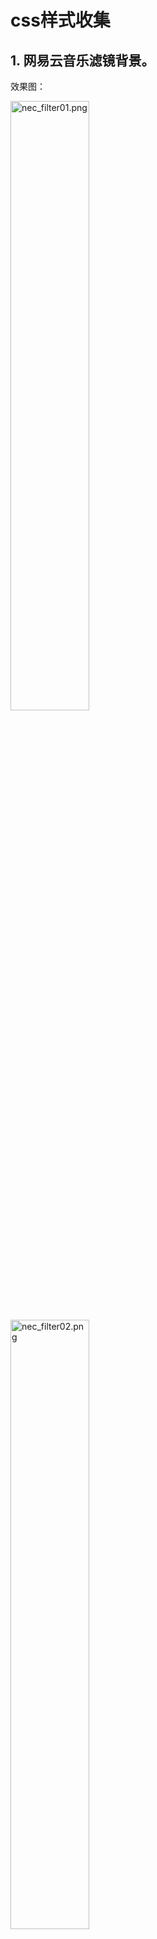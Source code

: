 # css样式收集
## 1. 网易云音乐滤镜背景。

效果图：

<img src='/docs/css/nec_filter01.png' alt='nec_filter01.png' style="width:50%">

<img src='/docs/css/nec_filter02.png' alt='nec_filter02.png' style="width:50%">

```css
.bg {
    filter: blur(15px);
    background-color: #161824;
    background-position: 50%;
    background-repeat: no-repeat;
    background-size: auto 100%;
    -webkit-transform: scale(1.5);
    -ms-transform: scale(1.5);
    transform: scale(1.5);
    -webkit-transform-origin: center top;
    -ms-transform-origin: center top;
    transform-origin: center top;
    position: fixed;
    left: 0;
    right: 0;
    top: 0;
    height: 100%;
    overflow: hidden;
    z-index: -1;
    -webkit-transition: opacity .3s linear;
    transition: opacity .3s linear;
    z-index: 1;
}
```

## 2. h5移动端隐藏浏览器的地址栏和菜单栏

```css
<meta name='apple-mobile-web-app-capable' content='yes' />
<meta name='full-screen' content='true' />
<meta name='x5-fullscreen' content='true' />
<meta name='360-fullscreen' content='true' />
```

## 3. `meta`标签`viewport`

```css
<meta name="viewport" content="width=device-width,initial-scale=1.0,user-scalable=no">
```
- height：和 width 相对应，指定高度。
- initial-scale：初始缩放比例，也即是当页面第一次 load 的时候缩放比例。
- maximum-scale：允许用户缩放到的最大比例。
- minimum-scale：允许用户缩放到的最小比例。
- user-scalable：用户是否可以手动缩放。

### 4. 纯css修改滚动条样式

只支持谷歌浏览器，IE只能修改颜色

```javascript
<div class='container'>ul>li{第$个li}*100</div>
```

谷歌

```css
 .container {
    width: 500px;
    margin: 50px auto;
    border: 1px solid #ccc;
    height: 600px;
    overflow-y: scroll;
    box-shadow: 3px 3px 8px rgba(0, 0, 0, .3);
}
/*-webkit*/
.container::-webkit-scrollbar {/*滚动条整体部分,width,height,background,border等*/
    width: 10px;/*只需设置宽度, 高度是自适应的*/
    background: hsla(0, 0%, 100%, 0.6);
}
.container::-webkit-scrollbar-track {/*外层轨道*/
	border-radius: 0;
}
.container::-webkit-scrollbar-thumb {/*滚动条可以拖动的部分*/
    border-radius: 0;
    background-color: rgba(95, 95, 95, .4);
    transition: all .2s;
    border-radius: 5px;
}
.container::-webkit-scrollbar-thumb:hover {
	background-color: rgba(95, 95, 95, .7);/*滚动条hover颜色*/
}
#scroll::-webkit-scrollbar-button{/*滚动条两端的按钮，可以用display:none让其不显示，也可以添加背景图片，颜色改变显示效果（位置2）*/
    background:#74D334;
}
```

